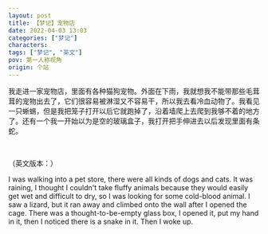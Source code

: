 ```yaml
---
layout: post
title: 【梦记】宠物店
date: 2022-04-03 13:03
categories: ["梦记"]
characters: 
tags: ["梦记", "英文"]
pov: 第一人称视角
origin: 个站
---
```


我走进一家宠物店，里面有各种猫狗宠物。外面在下雨，我就想我不能带那些毛茸茸的宠物出去了，它们很容易被淋湿又不容易干，所以我去看冷血动物了。我看见一只蜥蜴，但是我把笼子打开以后它就跑掉了，沿着墙爬上去爬到我够不着的地方了。还有一个我一开始以为是空的玻璃盒子，我打开把手伸进去以后发现里面有条蛇。

<br>

（英文版本：）

I was walking into a pet store, there were all kinds of dogs and cats. It was raining, I thought I couldn't take fluffy animals because they would easily get wet and difficult to dry, so I was looking for some cold-blood animal. I saw a lizard, but it ran away and climbed onto the wall after I opened the cage. There was a thought-to-be-empty glass box, I opened it, put my hand in it, then I noticed there is a snake in it. Then I woke up.
